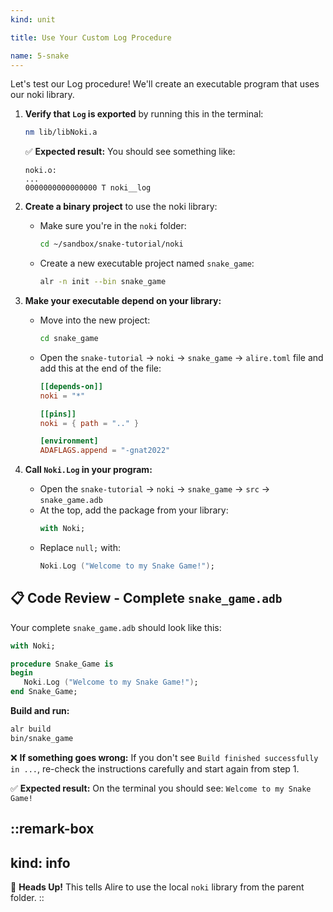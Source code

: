 ```yaml
---
kind: unit

title: Use Your Custom Log Procedure

name: 5-snake
---
```


Let's test our Log procedure! We'll create an executable program that uses our noki library.

1. **Verify that `Log` is exported** by running this in the terminal:
   ```bash
   nm lib/libNoki.a
   ```
   
   ✅ **Expected result:** You should see something like:
   ```
   noki.o:
   ...
   0000000000000000 T noki__log
   ```

2. **Create a binary project** to use the noki library:
   - Make sure you're in the `noki` folder:
     ```bash
     cd ~/sandbox/snake-tutorial/noki
     ```
   - Create a new executable project named `snake_game`:
     ```bash
     alr -n init --bin snake_game
     ```

3. **Make your executable depend on your library:**
   - Move into the new project:
     ```bash
     cd snake_game
     ```
   - Open the `snake-tutorial` → `noki` → `snake_game` → `alire.toml` file and add this at the end of the file:
     ```toml
     [[depends-on]]
     noki = "*"

     [[pins]]
     noki = { path = ".." }

     [environment]
     ADAFLAGS.append = "-gnat2022"
     ```

4. **Call `Noki.Log` in your program:**
   - Open the `snake-tutorial` → `noki` → `snake_game` → `src` → `snake_game.adb`
   - At the top, add the package from your library:
     ```ada
     with Noki;
     ```
   - Replace `null;` with:
     ```ada
     Noki.Log ("Welcome to my Snake Game!");
     ```

## 📋 **Code Review - Complete `snake_game.adb`**

Your complete `snake_game.adb` should look like this:

```ada
with Noki;

procedure Snake_Game is
begin
   Noki.Log ("Welcome to my Snake Game!");
end Snake_Game;
```

**Build and run:**
```bash
alr build
bin/snake_game
```

❌ **If something goes wrong:** If you don't see `Build finished successfully in ...`, re-check the instructions carefully and start again from step 1.

✅ **Expected result:** On the terminal you should see: `Welcome to my Snake Game!`


::remark-box
---
kind: info
---
🤯 **Heads Up!** This tells Alire to use the local `noki` library from the parent folder.
::
